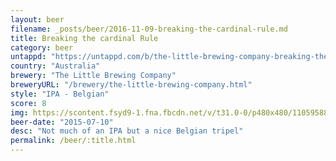 ```yaml
---
layout: beer
filename: _posts/beer/2016-11-09-breaking-the-cardinal-rule.md
title: Breaking the cardinal Rule
category: beer
untappd: "https://untappd.com/b/the-little-brewing-company-breaking-the-cardinal-rule/628626"
country: "Australia"
brewery: "The Little Brewing Company"
breweryURL: "/brewery/the-little-brewing-company.html"
style: "IPA - Belgian"
score: 8
img: https://scontent.fsyd9-1.fna.fbcdn.net/v/t31.0-0/p480x480/11059588_10153438035963745_4745705285004081483_o.jpg?_nc_cat=109&_nc_sid=e007fa&_nc_ohc=Lgr4pXVbqYUAX_9ZH7f&_nc_ht=scontent.fsyd9-1.fna&_nc_tp=6&oh=ffe5a37d51759d093fe2a7b4472bcc30&oe=5F4A1A93
beer-date: "2015-07-10"
desc: "Not much of an IPA but a nice Belgian tripel"
permalink: /beer/:title.html
---
```

